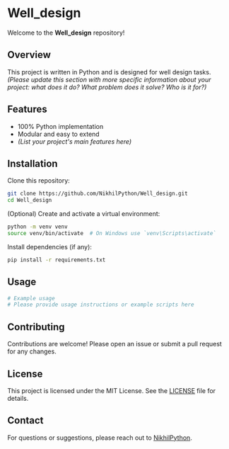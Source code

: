 # Well_design

Welcome to the **Well_design** repository!

## Overview

This project is written in Python and is designed for well design tasks.  
*(Please update this section with more specific information about your project: what does it do? What problem does it solve? Who is it for?)*

## Features

- 100% Python implementation
- Modular and easy to extend
- *(List your project's main features here)*

## Installation

Clone this repository:

```bash
git clone https://github.com/NikhilPython/Well_design.git
cd Well_design
```

(Optional) Create and activate a virtual environment:

```bash
python -m venv venv
source venv/bin/activate  # On Windows use `venv\Scripts\activate`
```

Install dependencies (if any):

```bash
pip install -r requirements.txt
```

## Usage

```python
# Example usage
# Please provide usage instructions or example scripts here
```

## Contributing

Contributions are welcome! Please open an issue or submit a pull request for any changes.

## License

This project is licensed under the MIT License. See the [LICENSE](LICENSE) file for details.

## Contact

For questions or suggestions, please reach out to [NikhilPython](https://github.com/NikhilPython).
